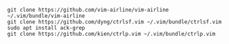     git clone https://github.com/vim-airline/vim-airline ~/.vim/bundle/vim-airline
    git clone https://github.com/dyng/ctrlsf.vim ~/.vim/bundle/ctrlsf.vim
    sudo apt install ack-grep
    git clone https://github.com/kien/ctrlp.vim ~/.vim/bundle/ctrlp.vim

